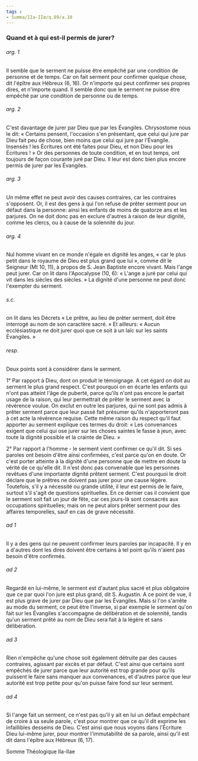 ```yaml
---
tags : 
- Summa/IIa-IIæ/q.89/a.10
---
```


### Quand et à qui est-il permis de jurer?

###### arg. 1
Il semble que le serment ne puisse être empêché par une condition de personne et de temps. Car on fait serment pour confirmer quelque chose, dit l'épître aux Hébreux (6, 16). Or n'importe qui peut confirmer ses propres dires, et n'importe quand. Il semble donc que le serment ne puisse être empêché par une condition de personne ou de temps. 

###### arg. 2
C'est davantage de jurer par Dieu que par les Évangiles. Chrysostome nous le dit: « Certains pensent, l'occasion s'en présentant, que celui qui jure par Dieu fait peu de chose, bien moins que celui qui jure par l'Évangile. Insensés ! les Écritures ont été faites pour Dieu, et non Dieu pour les Écritures ! » Or des personnes de toute condition, et en tout temps, ont toujours de façon courante juré par Dieu. Il leur est donc bien plus encore permis de jurer par les Évangiles. 

###### arg. 3
Un même effet ne peut avoir des causes contraires, car les contraires s'opposent. Or, il est des gens à qui l'on refuse de prêter serment pour un défaut dans la personne: ainsi les enfants de moins de quatorze ans et les parjures. On ne doit donc pas en exclure d'autres à raison de leur dignité, comme les clercs, ou à cause de la solennité du jour. 

###### arg. 4
Nul homme vivant en ce monde n'égale en dignité les anges, « car le plus petit dans le royaume de Dieu est plus grand que lui », comme dit le Seigneur (Mt 10, 11), à propos de S. Jean Baptiste encore vivant. Mais l'ange peut jurer. Car on lit dans l'Apocalypse (10, 6): « L'ange a juré par celui qui vit dans les siècles des siècles. » La dignité d'une personne ne peut donc l'exempter du serment. 

###### s.c.
on lit dans les Décrets « Le prêtre, au lieu de prêter serment, doit être interrogé au nom de son caractère sacré. » Et ailleurs: « Aucun ecclésiastique ne doit jurer quoi que ce soit à un laïc sur les saints Évangiles. » 

###### resp.
Deux points sont à considérer dans le serment. 

1° Par rapport à Dieu, dont on produit le témoignage. A cet égard on doit au serment le plus grand respect. C'est pourquoi on en écarte les enfants qui n'ont pas atteint l'âge de puberté, parce qu'ils n'ont pas encore le parfait usage de la raison, qui leur permettrait de prêter le serment avec la révérence voulue. On exclut en outre les parjures, qui ne sont pas admis à prêter serment parce que leur passé fait présumer qu'ils n'apporteront pas à cet acte la révérence requise. Cette même raison du respect qu'il faut apporter au serment explique ces termes du droit: « Les convenances exigent que celui qui ose jurer sur les choses saintes le fasse à jeun, avec toute la dignité possible et la crainte de Dieu. » 

2° Par rapport à l'homme - le serment vient confirmer ce qu'il dit. Si ses paroles ont besoin d'être ainsi confirmées, c'est parce qu'on en doute. Or c'est porter atteinte à la dignité d'une personne que de mettre en doute la vérité de ce qu'elle dit. Il n'est donc pas convenable que les personnes revêtues d'une importante dignité prêtent serment. C'est pourquoi le droit déclare que le prêtres ne doivent pas jurer pour une cause légère. Toutefois, s'il y a nécessité ou grande utilité, il leur est permis de le faire, surtout s'il s'agit de questions spirituelles. En ce dernier cas il convient que le serment soit fait un jour de fête, car ces jours-là sont consacrés aux occupations spirituelles; mais on ne peut alors prêter serment pour des affaires temporelles, sauf en cas de grave nécessité. 

###### ad 1
Il y a des gens qui ne peuvent confirmer leurs paroles par incapacité. Il y en a d'autres dont les dires doivent être certains à tel point qu'ils n'aient pas besoin d'être confirmés. 

###### ad 2
Regardé en lui-même, le serment est d'autant plus sacré et plus obligatoire que ce par quoi l'on jure est plus grand, dit S. Augustin. A ce point de vue, il est plus grave de jurer par Dieu que par les Évangiles. Mais si l'on s'arrête au mode du serment, ce peut être l'inverse, si par exemple le serment qu'on fait sur les Évangiles s'accompagne de délibération et de solennité, tandis qu'un serment prêté au nom de Dieu sera fait à la légère et sans délibération. 

###### ad 3
Rien n'empêche qu'une chose soit également détruite par des causes contraires, agissant par excès et par défaut. C'est ainsi que certains sont empêchés de jurer parce que leur autorité est trop grande pour qu’ils puissent le faire sans manquer aux convenances, et d'autres parce que leur autorité est trop petite pour qu'on puisse faire fond sur leur serment. 

###### ad 4
Si l'ange fait un serment, ce n'est pas qu'il y ait en lui un défaut empêchant de croire à sa seule parole, c'est pour montrer que ce qu'il dit exprime les infaillibles desseins de Dieu. C'est ainsi que nous voyons dans l'Écriture Dieu lui-même jurer, pour montrer l'immutabilité de sa parole, ainsi qu'il est dit dans l'épître aux Hébreux (6, 17). 

Somme Théologique IIa-IIae 

